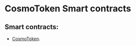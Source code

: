 # CosmoToken Smart contracts

## Smart contracts:
- [CosmoToken](https://etherscan.io/token/0x27cd7375478F189bdcF55616b088BE03d9c4339c).
